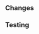 <!--
Thank you for your contribution to AppUI.
-->

## Changes

<!--
What kind of code changes does this PR include?
Mention anything that could be helpful for reviewers and include screenshots for visual changes.
-->

## Testing

<!--
How did you test your changes? If not applicable, you can write "N/A".
-->
